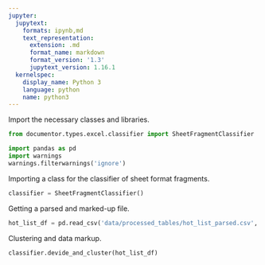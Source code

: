 ```yaml
---
jupyter:
  jupytext:
    formats: ipynb,md
    text_representation:
      extension: .md
      format_name: markdown
      format_version: '1.3'
      jupytext_version: 1.16.1
  kernelspec:
    display_name: Python 3
    language: python
    name: python3
---
```


Import the necessary classes and libraries.

```python
from documentor.types.excel.classifier import SheetFragmentClassifier

import pandas as pd
import warnings
warnings.filterwarnings('ignore')
```

Importing a class for the classifier of sheet format fragments.

```python
classifier = SheetFragmentClassifier()
```

Getting a parsed and marked-up file.

```python
hot_list_df = pd.read_csv('data/processed_tables/hot_list_parsed.csv', index_col='Unnamed: 0')
```

Clustering and data markup.

```python
classifier.devide_and_cluster(hot_list_df)
```
